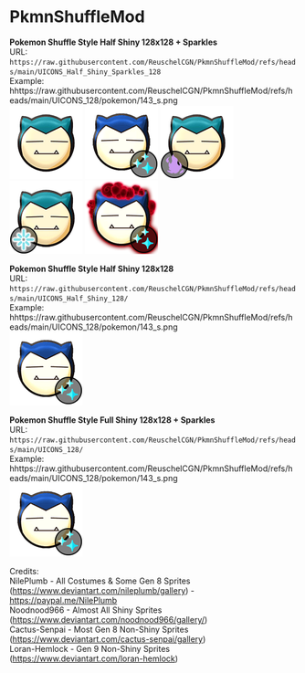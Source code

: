 # PkmnShuffleMod

**Pokemon Shuffle Style Half Shiny 128x128 + Sparkles**<br />
URL: `https://raw.githubusercontent.com/ReuschelCGN/PkmnShuffleMod/refs/heads/main/UICONS_Half_Shiny_Sparkles_128`<br />
Example: hhttps://raw.githubusercontent.com/ReuschelCGN/PkmnShuffleMod/refs/heads/main/UICONS_128/pokemon/143_s.png<br />
![143](https://raw.githubusercontent.com/ReuschelCGN/PkmnShuffleMod/refs/heads/main/UICONS_128/pokemon/143.png)
![143](https://raw.githubusercontent.com/ReuschelCGN/PkmnShuffleMod/refs/heads/main/UICONS_128/pokemon/143_s.png)
![143](https://raw.githubusercontent.com/ReuschelCGN/PkmnShuffleMod/refs/heads/main/UICONS_128/pokemon/143_a1.png)
![143](https://raw.githubusercontent.com/ReuschelCGN/PkmnShuffleMod/refs/heads/main/UICONS_128/pokemon/143_a2.png)
![143](https://raw.githubusercontent.com/ReuschelCGN/PkmnShuffleMod/refs/heads/main/UICONS_128/pokemon/143_b1_s.png)

**Pokemon Shuffle Style Half Shiny 128x128**<br />
URL: `https://raw.githubusercontent.com/ReuschelCGN/PkmnShuffleMod/refs/heads/main/UICONS_Half_Shiny_128/`<br />
Example: hhttps://raw.githubusercontent.com/ReuschelCGN/PkmnShuffleMod/refs/heads/main/UICONS_128/pokemon/143_s.png<br />
![143](https://raw.githubusercontent.com/ReuschelCGN/PkmnShuffleMod/refs/heads/main/UICONS_128/pokemon/143_s.png)


**Pokemon Shuffle Style Full Shiny 128x128 + Sparkles**<br />
URL: `https://raw.githubusercontent.com/ReuschelCGN/PkmnShuffleMod/refs/heads/main/UICONS_128/`<br />
Example: hhttps://raw.githubusercontent.com/ReuschelCGN/PkmnShuffleMod/refs/heads/main/UICONS_128/pokemon/143_s.png<br />
![143](https://raw.githubusercontent.com/ReuschelCGN/PkmnShuffleMod/refs/heads/main/UICONS_128/pokemon/143_s.png)


Credits:<br />
NilePlumb - All Costumes & Some Gen 8 Sprites (https://www.deviantart.com/nileplumb/gallery) - https://paypal.me/NilePlumb<br />
Noodnood966 - Almost All Shiny Sprites (https://www.deviantart.com/noodnood966/gallery/)<br />
Cactus-Senpai - Most Gen 8 Non-Shiny Sprites (https://www.deviantart.com/cactus-senpai/gallery)<br />
Loran-Hemlock - Gen 9 Non-Shiny Sprites (https://www.deviantart.com/loran-hemlock)
